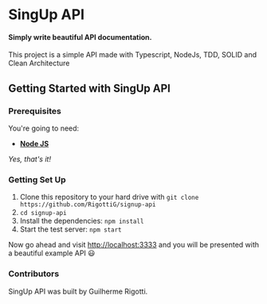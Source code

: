 # SingUp API
#### Simply write beautiful API documentation.

This project is a simple API made with Typescript, NodeJs, TDD, SOLID and Clean Architecture

## Getting Started with SingUp API

### Prerequisites

You're going to need:

 - **[Node JS](https://nodejs.org/en/)**

_Yes, that's it!_

### Getting Set Up

 1. Clone this repository to your hard drive with `git clone https://github.com/RigottiG/signup-api`
 2. `cd signup-api`
 3. Install the dependencies: `npm install`
 4. Start the test server: `npm start`

Now go ahead and visit <http://localhost:3333> and you will be presented with a beautiful example API :smiley:

### Contributors

SingUp API was built by Guilherme Rigotti.
